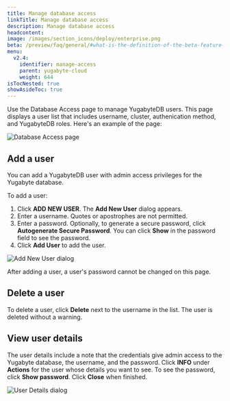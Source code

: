 ```yaml
---
title: Manage database access
linkTitle: Manage database access
description: Manage database access
headcontent:
image: /images/section_icons/deploy/enterprise.png
beta: /preview/faq/general/#what-is-the-definition-of-the-beta-feature-tag
menu:
  v2.4:
    identifier: manage-access
    parent: yugabyte-cloud
    weight: 644
isTocNested: true
showAsideToc: true
---
```


Use the Database Access page to manage YugabyteDB users. This page displays a user list that includes username, cluster, authenication method, and YugabyteDB roles. Here's an example of the page:

![Database Access page](/images/deploy/yugabyte-cloud/database-access.png)

## Add a user

You can add a YugabyteDB user with admin access privileges for the Yugabyte database.

To add a user:

1. Click **ADD NEW USER**. The **Add New User** dialog appears.
2. Enter a username. Quotes or apostrophes are not permitted.
3. Enter a password. Optionally, to generate a secure password, click **Autogenerate Secure Password**. You can click **Show** in the password field to see the password.
4. Click **Add User** to add the user.

![Add New User dialog](/images/deploy/yugabyte-cloud/add-new-user.png)

After adding a user, a user's password cannot be changed on this page.

## Delete a user

To delete a user, click **Delete** next to the username in the list. The user is deleted without a warning.

## View user details

The user details include a note that the credentials give admin access to the Yugabyte database, the username, and the password.
Click **INFO** under **Actions** for the user whose details you want to see.
To see the password, click **Show password**. Click **Close** when finished.

![User Details dialog](/images/deploy/yugabyte-cloud/user-details.png)

